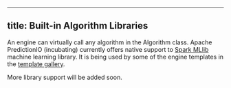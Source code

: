 <!--
Licensed to the Apache Software Foundation (ASF) under one or more
contributor license agreements.  See the NOTICE file distributed with
this work for additional information regarding copyright ownership.
The ASF licenses this file to You under the Apache License, Version 2.0
(the "License"); you may not use this file except in compliance with
the License.  You may obtain a copy of the License at

    http://www.apache.org/licenses/LICENSE-2.0

Unless required by applicable law or agreed to in writing, software
distributed under the License is distributed on an "AS IS" BASIS,
WITHOUT WARRANTIES OR CONDITIONS OF ANY KIND, either express or implied.
See the License for the specific language governing permissions and
limitations under the License.
-->

---
title: Built-in Algorithm Libraries
---

An engine can virtually call any algorithm in the Algorithm class. Apache
PredictionIO (incubating) currently offers native support to [Spark
MLlib](http://spark.apache.org/docs/latest/mllib-guide.html) machine learning
library. It is being used by some of the engine templates in the [template
gallery](/gallery/template-gallery).

More library support will be added soon.
